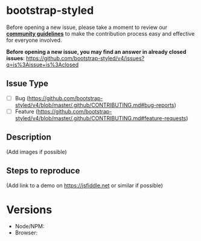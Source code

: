 # bootstrap-styled

Before opening a new issue, please take a moment to review our [**community guidelines**](https://github.com/bootstrap-styled/v4/blob/master/.github/CONTRIBUTING.md) to make the contribution process easy and effective for everyone involved.

**Before opening a new issue, you may find an answer in already closed issues**:
https://github.com/bootstrap-styled/v4/issues?q=is%3Aissue+is%3Aclosed

## Issue Type

- [ ] Bug (https://github.com/bootstrap-styled/v4/blob/master/.github/CONTRIBUTING.md#bug-reports)
- [ ] Feature (https://github.com/bootstrap-styled/v4/blob/master/.github/CONTRIBUTING.md#feature-requests)

## Description

(Add images if possible)

## Steps to reproduce

(Add link to a demo on https://jsfiddle.net or similar if possible)

# Versions

- Node/NPM:
- Browser:
